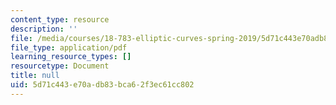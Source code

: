 ```yaml
---
content_type: resource
description: ''
file: /media/courses/18-783-elliptic-curves-spring-2019/5d71c443e70adb83bca62f3ec61cc802_MIT18_783S19_lec9.pdf
file_type: application/pdf
learning_resource_types: []
resourcetype: Document
title: null
uid: 5d71c443-e70a-db83-bca6-2f3ec61cc802
---
```

